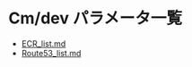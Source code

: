 # Cm/dev パラメータ一覧

- [ECR_list.md](https://x-connectnetworks.github.io/document/Cm/dev/ECR_list.html)
- [Route53_list.md](https://x-connectnetworks.github.io/document/Cm/dev/Route53_list.html)
